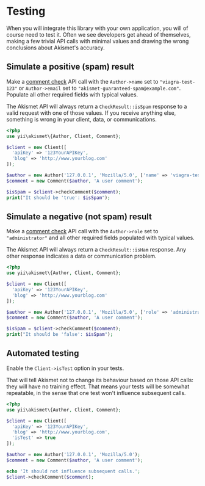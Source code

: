 # Testing
When you will integrate this library with your own application, you will of course need to test it. Often we see developers get ahead of themselves, making a few trivial API calls with minimal values and drawing the wrong conclusions about Akismet's accuracy.

## Simulate a positive (spam) result
Make a [comment check](../features/comment_check.md) API call with the `Author->name` set to `"viagra-test-123"` or `Author->email` set to `"akismet-guaranteed-spam@example.com"`. Populate all other required fields with typical values.

The Akismet API will always return a `CheckResult::isSpam` response to a valid request with one of those values. If you receive anything else, something is wrong in your client, data, or communications.

```php
<?php
use yii\akismet\{Author, Client, Comment};

$client = new Client([
  'apiKey' => '123YourAPIKey',
  'blog' => 'http://www.yourblog.com'
]);

$author = new Author('127.0.0.1', 'Mozilla/5.0', ['name' => 'viagra-test-123']);
$comment = new Comment($author, 'A user comment');

$isSpam = $client->checkComment($comment);
print("It should be 'true': $isSpam");
```

## Simulate a negative (not spam) result
Make a [comment check](../features/comment_check.md) API call with the `Author->role` set to `"administrator"` and all other required fields populated with typical values.

The Akismet API will always return a `CheckResult::isHam` response. Any other response indicates a data or communication problem.

```php
<?php
use yii\akismet\{Author, Client, Comment};

$client = new Client([
  'apiKey' => '123YourAPIKey',
  'blog' => 'http://www.yourblog.com'
]);

$author = new Author('127.0.0.1', 'Mozilla/5.0', ['role' => 'administrator']);
$comment = new Comment($author, 'A user comment');

$isSpam = $client->checkComment($comment);
print("It should be 'false': $isSpam");
```

## Automated testing
Enable the `Client->isTest` option in your tests.

That will tell Akismet not to change its behaviour based on those API calls: they will have no training effect. That means your tests will be somewhat repeatable, in the sense that one test won't influence subsequent calls.

```php
<?php
use yii\akismet\{Author, Client, Comment};

$client = new Client([
  'apiKey' => '123YourAPIKey',
  'blog' => 'http://www.yourblog.com',
  'isTest' => true
]);

$author = new Author('127.0.0.1', 'Mozilla/5.0');
$comment = new Comment($author, 'A user comment');

echo 'It should not influence subsequent calls.';
$client->checkComment($comment);
```
